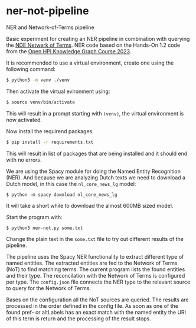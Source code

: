 # ner-not-pipeline
NER and Network-of-Terms pipeline

Basic experiment for creating an NER pipeline in combination with querying the [NDE Netwerk of Terms](https://github.com/netwerk-digitaal-erfgoed/network-of-terms). NER code based on the Hands-On 1.2 code from the [Open HPI Knowledge Graph Course 2023](https://open.hpi.de/courses/knowledgegraphs2023).

It is recommended to use a virtual environment, create one using the following command:
```sh
$ python3 -m venv ./venv
```
Then activate the virtual evironment using:
```sh
$ source venv/bin/activate
```
This will result in a prompt starting with `(venv)`, the virtual environment is now activated.

Now install the requirend packages:
```sh
$ pip install -r requirements.txt
```
This will result in list of packages that are being installed and it should end with no errors.

We are using the Spacy module for doing the Named Entity Recognition (NER). And because we are analyzing Dutch texts we need to download a Dutch model, in this case the `nl_core_news_lg` model:
```
$ python -m spacy download nl_core_news_lg
```
It will take a short while to download the almost 600MB sized model.

Start the program with:
```
$ python3 ner-not.py some.txt
```

Change the plain text in the `some.txt` file to try out different results of the pipeline.

The pipeline uses the Spacy NER functionality to extract different type of named entities. The extracted entities are fed to the Network of Terms (NoT) to find matching terms. The current program lists the found entities and their type. The reconcilation with the Network of Terms is configured per type. The `config.json` file connects the NER type to the relevant source to query for the Network of Terms.

Bases on the configuration all the NoT sources are queried. The results are processed in the order defined in the config file. As soon as one of the found pref- or altLabels has an exact match with the named entity the URI of this term is return and the processing of the result stops. 

